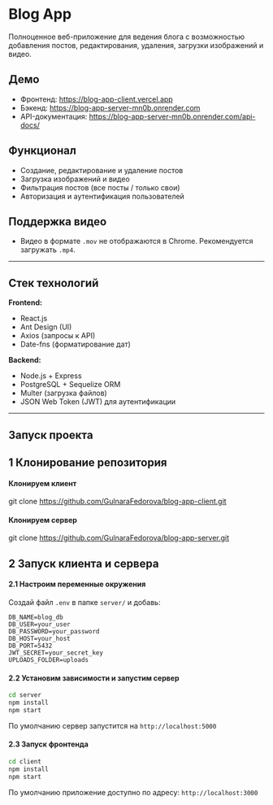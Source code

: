 # Blog App

Полноценное веб-приложение для ведения блога с возможностью добавления постов, редактирования, удаления, загрузки изображений и видео.

## Демо

- Фронтенд: https://blog-app-client.vercel.app
- Бэкенд: https://blog-app-server-mn0b.onrender.com
- API-документация: https://blog-app-server-mn0b.onrender.com/api-docs/

## Функционал

- Создание, редактирование и удаление постов
- Загрузка изображений и видео
- Фильтрация постов (все посты / только свои)
- Авторизация и аутентификация пользователей

## Поддержка видео

- Видео в формате `.mov` не отображаются в Chrome. Рекомендуется загружать `.mp4`.  

---

## Стек технологий

**Frontend:**
- React.js
- Ant Design (UI)
- Axios (запросы к API)
- Date-fns (форматирование дат)

**Backend:**
- Node.js + Express
- PostgreSQL + Sequelize ORM
- Multer (загрузка файлов)
- JSON Web Token (JWT) для аутентификации

---

## Запуск проекта

## 1 Клонирование репозитория
#### Клонируем клиент
git clone https://github.com/GulnaraFedorova/blog-app-client.git

#### Клонируем сервер
git clone https://github.com/GulnaraFedorova/blog-app-server.git

## 2 Запуск клиента и сервера

#### 2.1 Настроим переменные окружения
Создай файл `.env` в папке `server/` и добавь:
```env
DB_NAME=blog_db
DB_USER=your_user
DB_PASSWORD=your_password
DB_HOST=your_host
DB_PORT=5432
JWT_SECRET=your_secret_key
UPLOADS_FOLDER=uploads
```

#### 2.2 Установим зависимости и запустим сервер
```bash
cd server
npm install
npm start
```
По умолчанию сервер запустится на `http://localhost:5000`

#### 2.3 Запуск фронтенда
```bash
cd client
npm install
npm start
```
По умолчанию приложение доступно по адресу: `http://localhost:3000`
